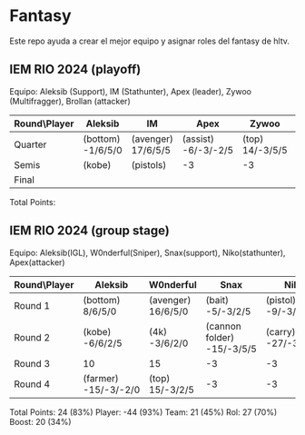 # Fantasy

Este repo ayuda a crear el mejor equipo y asignar roles del fantasy de hltv.

## IEM RIO 2024 (playoff)

Equipo: Aleksib (Support), IM (Stathunter), Apex (leader), Zywoo (Multifragger), Brollan (attacker)

| Round\Player | Aleksib | IM | Apex | Zywoo | Brollan | Points |
|--------------|---------|-----------|------|------|------|--------|
| Quarter      | (bottom) -1/6/5/0 | (avenger) 17/6/5/5 | (assist) -6/-3/-2/5 | (top) 14/-3/5/5 | (bait) -3/6/-2/5 | 64 |
| Semis      | (kobe) | (pistols) | -3 | -3 | (cannon) |  |
| Final      |  |  |  |  |  |  |

Total Points: 

## IEM RIO 2024 (group stage)

Equipo: Aleksib(IGL), W0nderful(Sniper), Snax(support), Niko(stathunter), Apex(attacker)

| Round\Player | Aleksib | W0nderful | Snax | Niko | Apex | Points |
|--------------|---------|-----------|------|------|------|--------|
| Round 1      | (bottom) 8/6/5/0 | (avenger) 16/6/5/0 | (bait) -5/-3/2/5 | (pistol) -9/-3/-2/0 | (assist) 2/6/2/0 | 41 |
| Round 2      | (kobe) -6/6/2/5 | (4k) -3/6/2/0 | (cannon folder) -15/-3/5/5 | (carry) -27/-3/-2/0 | (flash) 1/6/2/0 | -19 |
| Round 3      | 10 | 15 | -3 | -3 | 9 | 28 |
| Round 4      | (farmer) -15/-3/-2/0 | (top) 15/-3/2/5 | -3 | -3 | (kast) -14/-3/-2/0 |  -26   |

Total Points: 24 (83%)
Player: -44 (93%)
Team: 21 (45%)
Rol: 27 (70%)
Boost: 20 (34%)